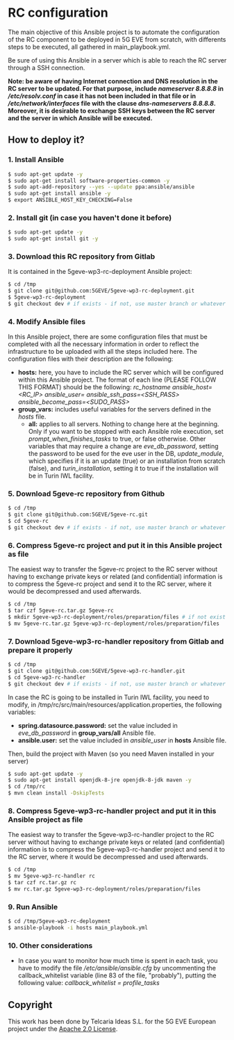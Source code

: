 # RC configuration

The main objective of this Ansible project is to automate the configuration of the RC component to be deployed in 5G EVE from scratch, with differents steps to be executed, all gathered in main_playbook.yml.

Be sure of using this Ansible in a server which is able to reach the RC server through a SSH connection.

**Note: be aware of having Internet connection and DNS resolution in the RC server to be updated. For that purpose, include *nameserver 8.8.8.8* in */etc/resolv.conf* in case it has not been included in that file or in */etc/network/interfaces* file with the clause *dns-nameservers 8.8.8.8*. Moreover, it is desirable to exchange SSH keys between the RC server and the server in which Ansible will be executed.**

## How to deploy it?

### 1. Install Ansible
 
```sh
$ sudo apt-get update -y
$ sudo apt-get install software-properties-common -y
$ sudo apt-add-repository --yes --update ppa:ansible/ansible
$ sudo apt-get install ansible -y
$ export ANSIBLE_HOST_KEY_CHECKING=False
```

### 2. Install git (in case you haven't done it before)

```sh
$ sudo apt-get update -y
$ sudo apt-get install git -y
```

### 3. Download this RC repository from Gitlab

It is contained in the 5geve-wp3-rc-deployment Ansible project:

```sh
$ cd /tmp
$ git clone git@github.com:5GEVE/5geve-wp3-rc-deployment.git
$ 5geve-wp3-rc-deployment
$ git checkout dev # if exists - if not, use master branch or whatever
```

### 4. Modify Ansible files

In this Ansible project, there are some configuration files that must be completed with all the necessary information in order to reflect the infrastructure to be uploaded with all the steps included here. The configuration files with their description are the following:

* **hosts:** here, you have to include the RC server which will be configured within this Ansible project. The format of each line (PLEASE FOLLOW THIS FORMAT) should be the following: *rc_hostname ansible_host=<RC_IP> ansible_user=<USER> ansible_ssh_pass=<SSH_PASS> ansible_become_pass=<SUDO_PASS>*
* **group_vars:** includes useful variables for the servers defined in the *hosts* file.
	* **all:** applies to all servers. Nothing to change here at the beginning. Only if you want to be stopped with each Ansible role execution, set *prompt_when_finishes_tasks* to true, or false otherwise. Other variables that may require a change are *eve_db_password*, setting the password to be used for the eve user in the DB, *update_module*, which specifies if it is an update (true) or an installation from scratch (false), and *turin_installation*, setting it to true if the installation will be in Turin IWL facility.

### 5. Download 5geve-rc repository from Github

```sh
$ cd /tmp
$ git clone git@github.com:5GEVE/5geve-rc.git
$ cd 5geve-rc
$ git checkout dev # if exists - if not, use master branch or whatever
```

### 6. Compress 5geve-rc project and put it in this Ansible project as file

The easiest way to transfer the 5geve-rc project to the RC server without having to exchange private keys or related (and confidential) information is to compress the 5geve-rc project and send it to the RC server, where it would be decompressed and used afterwards.

```sh
$ cd /tmp
$ tar czf 5geve-rc.tar.gz 5geve-rc
$ mkdir 5geve-wp3-rc-deployment/roles/preparation/files # if not exist
$ mv 5geve-rc.tar.gz 5geve-wp3-rc-deployment/roles/preparation/files
```

### 7. Download 5geve-wp3-rc-handler repository from Gitlab and prepare it properly

```sh
$ cd /tmp
$ git clone git@github.com:5GEVE/5geve-wp3-rc-handler.git
$ cd 5geve-wp3-rc-handler
$ git checkout dev # if exists - if not, use master branch or whatever
```

In case the RC is going to be installed in Turin IWL facility, you need to modify, in /tmp/rc/src/main/resources/application.properties, the following variables:

* **spring.datasource.password:** set the value included in *eve_db_password* in **group_vars/all** Ansible file.
* **ansible.user:** set the value included in *ansible_user* in **hosts** Ansible file.

Then, build the project with Maven (so you need Maven installed in your server)

```sh
$ sudo apt-get update -y
$ sudo apt-get install openjdk-8-jre openjdk-8-jdk maven -y
$ cd /tmp/rc
$ mvn clean install -DskipTests
```

### 8. Compress 5geve-wp3-rc-handler project and put it in this Ansible project as file

The easiest way to transfer the 5geve-wp3-rc-handler project to the RC server without having to exchange private keys or related (and confidential) information is to compress the 5geve-wp3-rc-handler project and send it to the RC server, where it would be decompressed and used afterwards.

```sh
$ cd /tmp
$ mv 5geve-wp3-rc-handler rc
$ tar czf rc.tar.gz rc
$ mv rc.tar.gz 5geve-wp3-rc-deployment/roles/preparation/files
```

### 9. Run Ansible

```sh
$ cd /tmp/5geve-wp3-rc-deployment
$ ansible-playbook -i hosts main_playbook.yml
```

### 10. Other considerations

* In case you want to monitor how much time is spent in each task, you have to modify the file */etc/ansible/ansible.cfg* by uncommenting the callback_whitelist variable (line 83 of the file, "probably"), putting the following value: *callback_whitelist = profile_tasks*

## Copyright

This work has been done by Telcaria Ideas S.L. for the 5G EVE European project under the [Apache 2.0 License](LICENSE).
